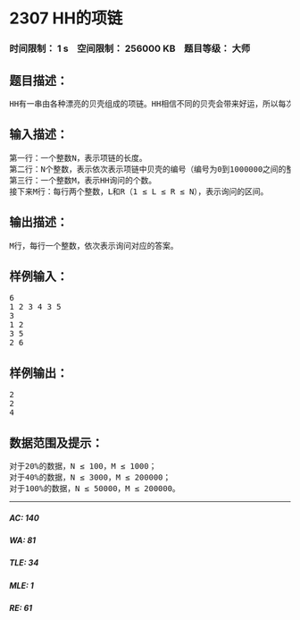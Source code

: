 # 2307 HH的项链   
### 时间限制： 1 s&nbsp;&nbsp;&nbsp;&nbsp;空间限制： 256000 KB&nbsp;&nbsp;&nbsp;&nbsp;题目等级： 大师  
## 题目描述：  

<pre>
HH有一串由各种漂亮的贝壳组成的项链。HH相信不同的贝壳会带来好运，所以每次散步完后，他都会随意取出一段贝壳，思考它们所表达的含义。HH不断地收集新的贝壳，因此，他的项链变得越来越长。有一天，他突然提出了一个问题：某一段贝壳中，包含了多少种不同的贝壳？这个问题很难回答……因为项链实在是太长了。于是，他只好求助睿智的你，来解决这个问题。
</pre>
  
  
## 输入描述：  

<pre>
第一行：一个整数N，表示项链的长度。
第二行：N个整数，表示依次表示项链中贝壳的编号（编号为0到1000000之间的整数）。
第三行：一个整数M，表示HH询问的个数。
接下来M行：每行两个整数，L和R（1 ≤ L ≤ R ≤ N），表示询问的区间。
</pre>
  
  
## 输出描述：  

<pre>
M行，每行一个整数，依次表示询问对应的答案。
</pre>
  
  
## 样例输入：  

<pre>
6
1 2 3 4 3 5
3
1 2
3 5
2 6
</pre>
  
  
## 样例输出：  

<pre>
2
2
4
</pre>
  
  
## 数据范围及提示：  

<pre>
对于20%的数据，N ≤ 100，M ≤ 1000；
对于40%的数据，N ≤ 3000，M ≤ 200000；
对于100%的数据，N ≤ 50000，M ≤ 200000。
</pre>
  
  
***  

##### AC: 140  
##### WA: 81  
##### TLE: 34  
##### MLE: 1  
##### RE: 61  
